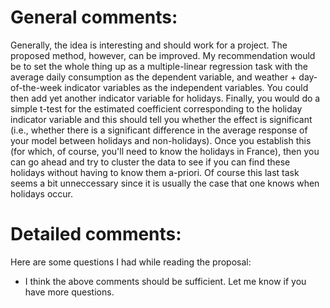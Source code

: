 # General comments:
Generally, the idea is interesting and should work for a project. The proposed method, however, can be improved. My recommendation would be to set the whole thing up as a multiple-linear regression task with the average daily consumption as the dependent variable, and weather + day-of-the-week indicator variables as the independent variables. You could then add yet another indicator variable for holidays. Finally, you would do a simple t-test for the estimated coefficient corresponding to the holiday indicator variable and this should tell you whether the effect is significant (i.e., whether there is a significant difference in the average response of your model between holidays and non-holidays). Once you establish this (for which, of course, you'll need to know the holidays in France), then you can go ahead and try to cluster the data to see if you can find these holidays without having to know them a-priori. Of course this last task seems a bit unneccessary since it is usually the case that one knows when holidays occur.

# Detailed comments:
Here are some questions I had while reading the proposal:

- I think the above comments should be sufficient. Let me know if you have more questions.
